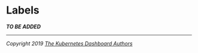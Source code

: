 # Labels

___TO BE ADDED___

----
_Copyright 2019 [The Kubernetes Dashboard Authors](https://github.com/kubernetes/dashboard/graphs/contributors)_
